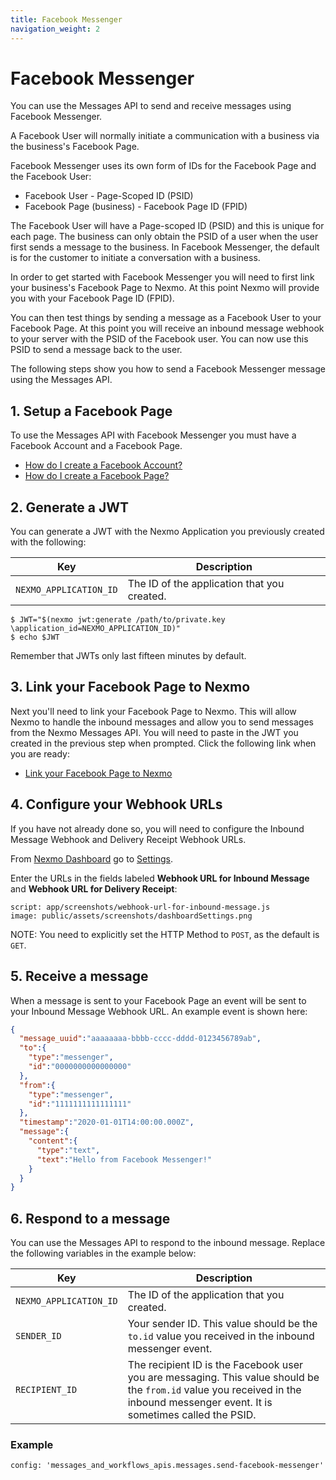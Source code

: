 ```yaml
---
title: Facebook Messenger
navigation_weight: 2
---
```


# Facebook Messenger

You can use the Messages API to send and receive messages using Facebook Messenger.

A Facebook User will normally initiate a communication with a business via the business's Facebook Page.

Facebook Messenger uses its own form of IDs for the Facebook Page and the Facebook User:

* Facebook User - Page-Scoped ID (PSID)
* Facebook Page (business) - Facebook Page ID (FPID)

The Facebook User will have a Page-scoped ID (PSID) and this is unique for each page. The business can only obtain the PSID of a user when the user first sends a message to the business. In Facebook Messenger, the default is for the customer to initiate a conversation with a business.

In order to get started with Facebook Messenger you will need to first link your business's Facebook Page to Nexmo. At this point Nexmo will provide you with your Facebook Page ID (FPID).

You can then test things by sending a message as a Facebook User to your Facebook Page. At this point you will receive an inbound message webhook to your server with the PSID of the Facebook user. You can now use this PSID to send a message back to the user.

The following steps show you how to send a Facebook Messenger message using the Messages API.

## 1. Setup a Facebook Page

To use the Messages API with Facebook Messenger you must have a Facebook Account and a Facebook Page.

* [How do I create a Facebook Account?](https://en-gb.facebook.com/help/570785306433644/?helpref=hc_fnav)
* [How do I create a Facebook Page?](https://en-gb.facebook.com/help/104002523024878?helpref=about_content)

## 2. Generate a JWT

You can generate a JWT with the Nexmo Application you previously created with the following:

Key | Description
-- | --
`NEXMO_APPLICATION_ID` | The ID of the application that you created.

 ```curl
 $ JWT="$(nexmo jwt:generate /path/to/private.key \application_id=NEXMO_APPLICATION_ID)"
 $ echo $JWT
 ```

Remember that JWTs only last fifteen minutes by default.

## 3. Link your Facebook Page to Nexmo

Next you'll need to link your Facebook Page to Nexmo. This will allow Nexmo to handle the inbound messages and allow you to send messages from the Nexmo Messages API. You will need to paste in the JWT you created in the previous step when prompted. Click the following link when you are ready:

* [Link your Facebook Page to Nexmo](https://static.nexmo.com/messenger/)

## 4. Configure your Webhook URLs

If you have not already done so, you will need to configure the Inbound Message Webhook and Delivery Receipt Webhook URLs.

From [Nexmo Dashboard](https://dashboard.nexmo.com) go to [Settings](https://dashboard.nexmo.com/settings).

Enter the URLs in the fields labeled **Webhook URL for Inbound Message** and **Webhook URL for Delivery Receipt**:

```screenshot
script: app/screenshots/webhook-url-for-inbound-message.js
image: public/assets/screenshots/dashboardSettings.png
```

NOTE: You need to explicitly set the HTTP Method to `POST`, as the default is `GET`.

## 5. Receive a message

When a message is sent to your Facebook Page an event will be sent to your Inbound Message Webhook URL. An example event is shown here:

```json
{
  "message_uuid":"aaaaaaaa-bbbb-cccc-dddd-0123456789ab",
  "to":{
    "type":"messenger",
    "id":"0000000000000000"
  },
  "from":{
    "type":"messenger",
    "id":"1111111111111111"
  },
  "timestamp":"2020-01-01T14:00:00.000Z",
  "message":{
    "content":{
      "type":"text",
      "text":"Hello from Facebook Messenger!"
    }
  }
}
```

## 6. Respond to a message

You can use the Messages API to respond to the inbound message. Replace the following variables in the example below:

Key | Description
-- | --
`NEXMO_APPLICATION_ID` | The ID of the application that you created.
`SENDER_ID` | Your sender ID. This value should be the `to.id` value you received in the inbound messenger event.
`RECIPIENT_ID` | The recipient ID is the Facebook user you are messaging. This value should be the `from.id` value you received in the inbound messenger event. It is sometimes called the PSID.

### Example

```tabbed_examples
config: 'messages_and_workflows_apis.messages.send-facebook-messenger'
```
